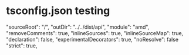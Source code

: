 # tsconfig.json testing
"sourceRoot": "/",
"outDir": "../../dist/api",
"module": "amd",
"removeComments": true,
"inlineSources": true,
"inlineSourceMap": true,
"declaration": false,
"experimentalDecorators": true,
"noResolve": false
"strict": true,
